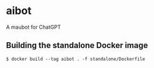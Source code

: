 # aibot

A maubot for ChatGPT

## Building the standalone Docker image

```
$ docker build --tag aibot . -f standalone/Dockerfile
```
